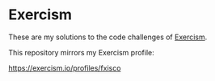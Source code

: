 # Exercism

These are my solutions to the code challenges of [Exercism](http://exercism.io).

This repository mirrors my Exercism profile:

https://exercism.io/profiles/fxisco
